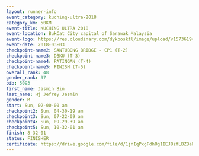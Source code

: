 ```yaml
--- 
layout: runner-info 
event_category: kuching-ultra-2018 
category_km: 50KM 
event-title: KUCHING ULTRA 2018 
event-location: BukCat City capital of Sarawak Malaysia 
event-logo: https://res.cloudinary.com/dykbosktl/image/upload/v1573619473/Logo/kuching-ultra-2018-logo_tlpvm5.png 
event-date: 2018-03-03 
checkpoint-name2: SANTUBONG BRIDGE - CP1 (T-2) 
checkpoint-name3: DBKU (T-3) 
checkpoint-name4: PATINGAN (T-4) 
checkpoint-name5: FINISH (T-5) 
overall_rank: 48
gender_rank: 37
bib: 5093
first_name: Jasmin Bin
last_name: Hj Jefrey Jasmin
gender: M
start: Sun, 02-00-00 am
checkpoint2: Sun, 04-30-19 am
checkpoint3: Sun, 07-22-09 am
checkpoint4: Sun, 09-29-39 am
checkpoint5: Sun, 10-32-01 am
finish: 8-32-01
status: FINISHER
certificate: https://drive.google.com/file/d/1jnIqPxgFdhOg1IEJ8zfLBZBaFDIgmP02/view?usp=sharing
--- 
```

